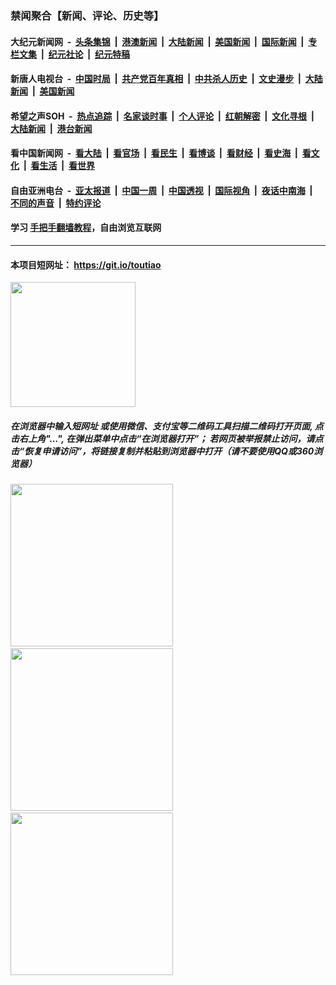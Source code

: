 ### 禁闻聚合【新闻、评论、历史等】

#### 大纪元新闻网 &nbsp;-&nbsp; [头条集锦](indexes/E头条集锦.md?t=03060502) &nbsp;|&nbsp; [港澳新闻](indexes/E港澳新闻.md?t=03060502)  &nbsp;|&nbsp; [大陆新闻](indexes/E大陆新闻.md?t=03060502) &nbsp;|&nbsp; [美国新闻](indexes/E美国新闻.md?t=03060502) &nbsp;|&nbsp; [国际新闻](indexes/E国际新闻.md?t=03060502) &nbsp;|&nbsp; [专栏文集](indexes/E专栏文集.md?t=03060502) &nbsp;|&nbsp; [纪元社论](indexes/E纪元社论.md?t=03060502) &nbsp;|&nbsp; [纪元特稿](indexes/E纪元特稿.md?t=03060502) 

#### 新唐人电视台 &nbsp;-&nbsp; [中国时局](indexes/N中国时局.md?t=03060502) &nbsp;|&nbsp; [共产党百年真相](indexes/N共产党百年真相.md?t=03060502) &nbsp;|&nbsp; [中共杀人历史](indexes/N中共杀人历史.md?t=03060502) &nbsp;|&nbsp; [文史漫步](indexes/N文史漫步.md?t=03060502) &nbsp;|&nbsp; [大陆新闻](indexes/N大陆新闻.md?t=03060502) &nbsp;|&nbsp; [美国新闻](indexes/N美国新闻.md?t=03060502)

#### 希望之声SOH &nbsp;-&nbsp; [热点追踪](indexes/H热点追踪.md?t=03060502) &nbsp;|&nbsp; [名家谈时事](indexes/H名家谈时事.md?t=03060502) &nbsp;|&nbsp; [个人评论](indexes/H个人评论.md?t=03060502)  &nbsp;|&nbsp; [红朝解密](indexes/H红朝解密.md?t=03060502) &nbsp;|&nbsp; [文化寻根](indexes/H文化寻根.md?t=03060502) &nbsp;|&nbsp; [大陆新闻](indexes/H大陆新闻.md?t=03060502) &nbsp;|&nbsp; [港台新闻](indexes/H港台新闻.md?t=03060502)

#### 看中国新闻网 &nbsp;-&nbsp; [看大陆](indexes/S看大陆.md?t=03060502) &nbsp;|&nbsp; [看官场](indexes/S看官场.md?t=03060502) &nbsp;|&nbsp; [看民生](indexes/S看民生.md?t=03060502)  &nbsp;|&nbsp; [看博谈](indexes/S看博谈.md?t=03060502) &nbsp;|&nbsp; [看财经](indexes/S看财经.md?t=03060502) &nbsp;|&nbsp; [看史海](indexes/S看史海.md?t=03060502) &nbsp;|&nbsp; [看文化](indexes/S看文化.md?t=03060502) &nbsp;|&nbsp; [看生活](indexes/S看生活.md?t=03060502) &nbsp;|&nbsp; [看世界](indexes/S看世界.md?t=03060502)

#### 自由亚洲电台 &nbsp;-&nbsp; [亚太报道](indexes/R亚太报道.md?t=03060502) &nbsp;|&nbsp; [中国一周](indexes/R中国一周.md?t=03060502) &nbsp;|&nbsp; [中国透视](indexes/R中国透视.md?t=03060502)  &nbsp;|&nbsp; [国际视角](indexes/R国际视角.md?t=03060502) &nbsp;|&nbsp; [夜话中南海](indexes/R夜话中南海.md?t=03060502) &nbsp;|&nbsp; [不同的声音](indexes/R不同的声音.md?t=03060502) &nbsp;|&nbsp; [特约评论](indexes/R特约评论.md?t=03060502)

#### 学习 [手把手翻墙教程](https://github.com/gfw-breaker/guides/wiki)，自由浏览互联网

----

#### 本项目短网址： https://git.io/toutiao
<img src="https://raw.githubusercontent.com/gfw-breaker/banned-news/master/scripts/img/qr.png" width="200px"/>  

##### 在浏览器中输入短网址 或使用微信、支付宝等二维码工具扫描二维码打开页面, 点击右上角"...", 在弹出菜单中点击“在浏览器打开”； 若网页被举报禁止访问，请点击“恢复申请访问”，将链接复制并粘贴到浏览器中打开（请不要使用QQ或360浏览器）

<img src="https://raw.githubusercontent.com/gfw-breaker/banned-news/master/scripts/img/1.png" width="260px"/> &nbsp; <img src="https://raw.githubusercontent.com/gfw-breaker/banned-news/master/scripts/img/2.png" width="260px"/> &nbsp; <img src="https://raw.githubusercontent.com/gfw-breaker/banned-news/master/scripts/img/3.png" width="260px"/>
